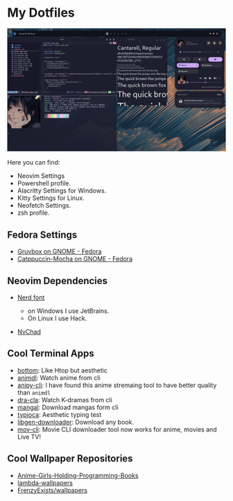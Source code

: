 # My Dotfiles

![image of my desktop](./images/Catppuccin-Mocha.png)

Here you can find:

- Neovim Settings
- Powershell profile.
- Alacritty Settings for Windows.
- Kitty Settings for Linux.
- Neofetch Settings.
- zsh profile.

## Fedora Settings

- [Gruvbox on GNOME - Fedora](./Fedora/Gruvbox/README.md)
- [Catppuccin-Mocha on GNOME - Fedora](./Fedora/Catppuccin/README.md)

## Neovim Dependencies

- [Nerd font](https://www.nerdfonts.com/)
  - on Windows I use JetBrains.
  - On Linux I use Hack.

- [NvChad](https://nvchad.github.io/)

## Cool Terminal Apps

- [bottom](https://github.com/ClementTsang/bottom): Like Htop but aesthetic
- [animdl](https://github.com/justfoolingaround/animdl): Watch anime from cli
- [anipy-cli](https://github.com/Atreyagaurav/anime-helper-shell): I have found this anime stremaing tool to have better quality than `animdl`
- [dra-cla](https://github.com/CoolnsX/dra-cla): Watch K-dramas from cli
- [mangal](https://github.com/metafates/mangal): Download mangas form cli
- [typioca](https://github.com/bloznelis/typioca): Aesthetic typing test
- [libgen-downloader](https://github.com/obsfx/libgen-downloader): Download any book.
- [mov-cli](https://github.com/mov-cli/mov-cli): Movie CLI downloader tool now works for anime, movies and Live TV!

## Cool Wallpaper Repositories

- [Anime-Girls-Holding-Programming-Books](https://github.com/cat-milk/Anime-Girls-Holding-Programming-Books)
- [lambda-wallpapers](https://github.com/dharmx/lambda-wallpapers)
- [FrenzyExists/wallpapers](https://github.com/FrenzyExists/wallpapers)
